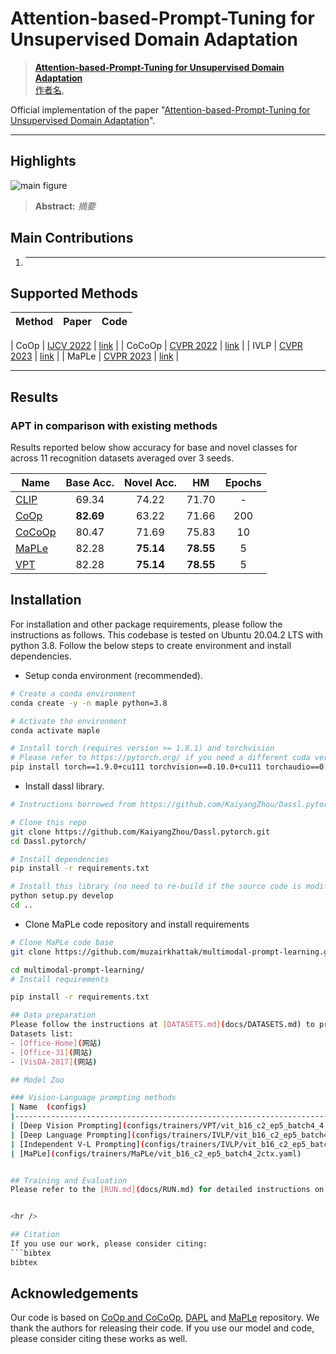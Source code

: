# Attention-based-Prompt-Tuning for Unsupervised Domain Adaptation



> [**Attention-based-Prompt-Tuning for Unsupervised Domain Adaptation**](arXiv网址)<br>
> [作者名](作者网页),


Official implementation of the paper "[Attention-based-Prompt-Tuning for Unsupervised Domain Adaptation](arXiv网站)".
<hr />

## Highlights

![main figure](模型图片地址)
> **<p align="justify"> Abstract:** *摘要* </p>

## Main Contributions

1) ****


## Supported Methods

[comment]: <> (| Language Prompting            | MaPLe |  [link]&#40;configs/trainers/IVLP/vit_b16_c2_ep5_batch4_4ctx_language_only.yaml&#41;      |      |)

| Method                    | Paper                                         |                             Code                            |  
|---------------------------|:----------------------------------------------|:---------------------------------------------------------------:|
 
| CoOp                      | [IJCV 2022](https://arxiv.org/abs/2109.01134) |                  [link](configs/trainers/CoOp)                  |
| CoCoOp                    | [CVPR 2022](https://arxiv.org/abs/2203.05557) |                 [link](configs/trainers/CoCoOp)                 |
| IVLP                      | [CVPR 2023](https://arxiv.org/abs/2210.03117) | [link](configs/trainers/MaPLe/vit_b16_c2_ep5_batch4_2ctx.yaml)  |
| MaPLe                     | [CVPR 2023](https://arxiv.org/abs/2210.03117) | [link](configs/trainers/MaPLe/vit_b16_c2_ep5_batch4_2ctx.yaml)  |

<hr />

## Results
### APT in comparison with existing methods
Results reported below show accuracy for base and novel classes for across 11 recognition datasets averaged over 3 seeds.

| Name                                                      | Base Acc. | Novel Acc. |    HM     | Epochs | 
|-----------------------------------------------------------|:---------:|:----------:|:---------:|:------:|
| [CLIP](https://arxiv.org/abs/2103.00020)                  |   69.34   |   74.22    |   71.70   |   -    |  
| [CoOp](https://arxiv.org/abs/2109.01134)                  | **82.69** |   63.22    |   71.66   |  200   | 
| [CoCoOp](https://arxiv.org/abs/2203.05557) |   80.47   |   71.69    |   75.83   |   10   | 
| [MaPLe](https://arxiv.org/abs/2210.03117)  |   82.28   | **75.14**  | **78.55** |   5    |  
| [VPT](网址)  |   82.28   | **75.14**  | **78.55** |   5    |  

## Installation 
For installation and other package requirements, please follow the instructions as follows. 
This codebase is tested on Ubuntu 20.04.2 LTS with python 3.8. Follow the below steps to create environment and install dependencies.

* Setup conda environment (recommended).
```bash
# Create a conda environment
conda create -y -n maple python=3.8

# Activate the environment
conda activate maple

# Install torch (requires version >= 1.8.1) and torchvision
# Please refer to https://pytorch.org/ if you need a different cuda version
pip install torch==1.9.0+cu111 torchvision==0.10.0+cu111 torchaudio==0.9.0 -f https://download.pytorch.org/whl/torch_stable.html
```

* Install dassl library.
```bash
# Instructions borrowed from https://github.com/KaiyangZhou/Dassl.pytorch#installation

# Clone this repo
git clone https://github.com/KaiyangZhou/Dassl.pytorch.git
cd Dassl.pytorch/

# Install dependencies
pip install -r requirements.txt

# Install this library (no need to re-build if the source code is modified)
python setup.py develop
cd ..
```

* Clone MaPLe code repository and install requirements
```bash
# Clone MaPLe code base
git clone https://github.com/muzairkhattak/multimodal-prompt-learning.git

cd multimodal-prompt-learning/
# Install requirements

pip install -r requirements.txt

## Data preparation
Please follow the instructions at [DATASETS.md](docs/DATASETS.md) to prepare all datasets.
Datasets list:
- [Office-Home](网站)
- [Office-31](网站)
- [VisDA-2017](网站)

## Model Zoo

### Vision-Language prompting methods
| Name  (configs)                                                                                | Base Acc. | Novel Acc. |    HM     | Epochs |                                         Model / Logs                                         |
|------------------------------------------------------------------------------------------------|:---------:|:----------:|:---------:|:------:|:--------------------------------------------------------------------------------------------:|
| [Deep Vision Prompting](configs/trainers/VPT/vit_b16_c2_ep5_batch4_4.yaml)                     |   80.24   |   73.43    |   76.68   |   5    |  [link](https://drive.google.com/drive/folders/1zJnaod8UVvo1HuxNzymLhBBS_OHq6cYp?usp=sharing)                                                                                      | 
| [Deep Language Prompting](configs/trainers/IVLP/vit_b16_c2_ep5_batch4_4ctx_language_only.yaml) |   81.72   |   73.81    |   77.56   |   5    | [link](https://drive.google.com/drive/folders/1PPLtvQIGprRUyxPiTwOSEh_oQ46zQfCN?usp=sharing) |
| [Independent V-L Prompting](configs/trainers/IVLP/vit_b16_c2_ep5_batch4_2+2ctx.yaml)           |   82.15   |   74.07    |   77.90   |   5    | [link](https://drive.google.com/drive/folders/14NxzrRirK2GfyfWajsEGDiWa2suJoTBW?usp=sharing) |
| [MaPLe](configs/trainers/MaPLe/vit_b16_c2_ep5_batch4_2ctx.yaml)                                | **82.28** | **75.14**  | **78.55** |   5    | [link](https://drive.google.com/drive/folders/1EvuvgR8566bL0T7ucvAL3LFVwuUPMRas?usp=sharing) |


## Training and Evaluation
Please refer to the [RUN.md](docs/RUN.md) for detailed instructions on training, evaluating and reproducing the results using our pre-trained models.


<hr />

## Citation
If you use our work, please consider citing:
```bibtex
bibtex
```


## Acknowledgements

Our code is based on [CoOp and CoCoOp](https://github.com/KaiyangZhou/CoOp), [DAPL](https://github.com/LeapLabTHU/DAPrompt/tree/main) and [MaPLe](https://github.com/muzairkhattak/multimodal-prompt-learning) repository. We thank the authors for releasing their code. If you use our model and code, please consider citing these works as well.

